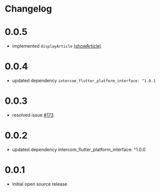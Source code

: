 # Changelog

# 0.0.5

- implemented `displayArticle` [(showArticle)](https://developers.intercom.com/installing-intercom/docs/intercom-javascript#intercomshowarticle-articleid)

# 0.0.4

- updated dependency `intercom_flutter_platform_interface: ^1.0.1`

# 0.0.3

- resolved issue [#173](https://github.com/v3rm0n/intercom_flutter/issues/173)

# 0.0.2

- updated dependency intercom_flutter_platform_interface: ^1.0.0

# 0.0.1

- Initial open source release
